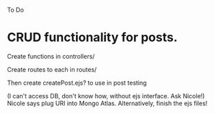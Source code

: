 To Do

# CRUD functionality for posts. 
Create functions in controllers/ 

Create routes to each in routes/ 

Then create createPost.ejs? to use in post testing

(I can't access DB, don't know how, without ejs interface. Ask Nicole!)
Nicole says plug URI into Mongo Atlas. Alternatively, finish the ejs files!